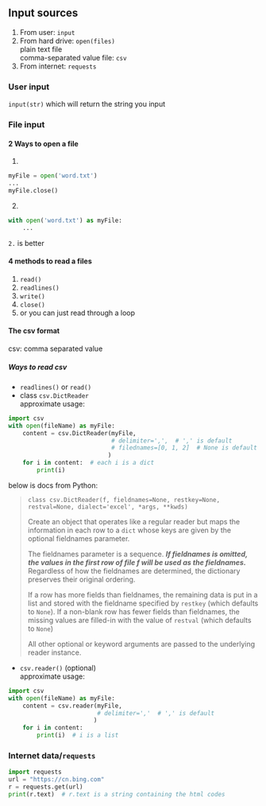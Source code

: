 
## Input sources
1. From user: `input`  
2. From hard drive: `open(files)`  
    plain text file  
    comma-separated value file: `csv`
3. From internet: `requests`

### User input
`input(str)` which will return the string you input

### File input
#### 2 Ways to open a file
1. 
```python
myFile = open('word.txt')
...
myFile.close()
```
2. 
```python
with open('word.txt') as myFile:
    ...
```
`2.` is better
#### 4 methods to read a files
1. `read()`  
2. `readlines()`  
3. `write()`  
4. `close()`  
5. or you can just read through a loop  

#### The csv format
csv: comma separated value  
##### Ways to read csv
- `readlines()` or `read()`  
- class `csv.DictReader`  
    approximate usage:  
```python
import csv
with open(fileName) as myFile:
    content = csv.DictReader(myFile,
                             # delimiter=',',  # ',' is default
                             # filednames=[0, 1, 2]  # None is default
                            )
    for i in content:  # each i is a dict
        print(i)
```
below is docs from Python:  
> `class csv.DictReader(f, fieldnames=None, restkey=None, restval=None, dialect='excel', *args, **kwds)`  
>   
> Create an object that operates like a regular reader but maps the information in each row to a `dict` whose keys are given by the optional fieldnames parameter.  
>   
> The fieldnames parameter is a sequence. ***If fieldnames is omitted, the values in the first row of file f will be used as the fieldnames.*** Regardless of how the fieldnames are determined, the dictionary preserves their original ordering.  
>   
> If a row has more fields than fieldnames, the remaining data is put in a list and stored with the fieldname specified by `restkey` (which defaults to `None`). If a non-blank row has fewer fields than fieldnames, the missing values are filled-in with the value of `restval` (which defaults to `None`)  
>   
> All other optional or keyword arguments are passed to the underlying reader instance.  
- `csv.reader()` (optional)  
    approximate usage:  
```python
import csv
with open(fileName) as myFile:
    content = csv.reader(myFile,
                         # delimiter=','  # ',' is default
                        )
    for i in content:
        print(i)  # i is a list
```

### Internet data/`requests`
```python
import requests
url = "https://cn.bing.com"
r = requests.get(url)
print(r.text)  # r.text is a string containing the html codes
```

